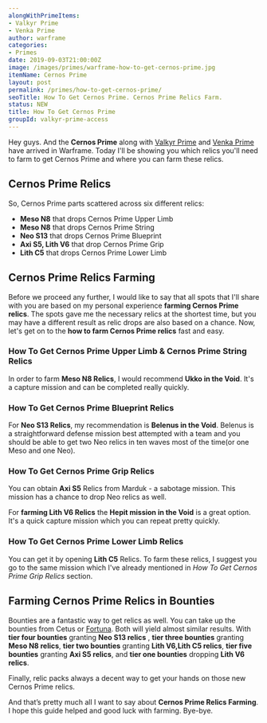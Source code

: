 ```yaml
---
alongWithPrimeItems:
- Valkyr Prime
- Venka Prime
author: warframe
categories:
- Primes
date: 2019-09-03T21:00:00Z
image: /images/primes/warframe-how-to-get-cernos-prime.jpg
itemName: Cernos Prime
layout: post
permalink: /primes/how-to-get-cernos-prime/
seoTitle: How To Get Cernos Prime. Cernos Prime Relics Farm.
status: NEW
title: How To Get Cernos Prime
groupId: valkyr-prime-access
---
```

<p>Hey guys. And the <strong>Cernos Prime</strong> along with <a href="/primes/how-to-get-valkyr-prime/" title="How To Get Valkyr Prime">Valkyr Prime</a> and <a href="/primes/how-to-get-venka-prime/" title="How To Get Venka Prime">Venka Prime</a> have arrived in Warframe. Today I'll be showing you which relics you'll need to farm to get Cernos Prime and where you can farm these relics.</p><!--more--> <h2>Cernos Prime Relics</h2> <p>So, Cernos Prime parts scattered across six different relics:</p> <ul>  <li> <b>Meso N8</b> that drops Cernos Prime Upper Limb </li>  <li> <b>Meso N8</b> that drops Cernos Prime String </li>  <li> <b>Neo S13</b> that drops Cernos Prime Blueprint </li>  <li> <b>Axi S5, Lith V6</b> that drop Cernos Prime Grip </li>  <li> <b>Lith C5</b> that drops Cernos Prime Lower Limb </li>  </ul> <h2>Cernos Prime Relics Farming</h2> <p>Before we proceed any further, I would like to say that all spots that I'll share with you are based on my personal experience <strong>farming Cernos Prime relics</strong>. The spots gave me the necessary relics at the shortest time, but you may have a different result as relic drops are also based on a chance. Now, let's get on to the <strong>how to farm Cernos Prime relics</strong> fast and easy.</p>  <h3>How To Get Cernos Prime Upper Limb &amp; Cernos Prime String Relics</h3>     <p>In order to farm <b>Meso N8 Relics</b>, I would recommend <b>Ukko in the Void</b>. It's a capture mission and can be completed really quickly.</p>      <h3>How To Get Cernos Prime Blueprint Relics</h3>     <p>For <b>Neo S13 Relics</b>, my recommendation is <b>Belenus in the Void</b>. Belenus is a straightforward defense mission best attempted with a team and you should be able to get two Neo relics in ten waves most of the time(or one Meso and one Neo).</p>      <h3>How To Get Cernos Prime Grip Relics</h3>     <p>You can obtain <b>Axi S5</b> Relics from Marduk - a sabotage mission. This mission has a chance to drop Neo relics as well.</p>        <p>For <strong>farming Lith V6 Relics</strong> the <b>Hepit mission in the Void</b> is a great option. It's a quick capture mission which you can repeat pretty quickly.</p>      <h3>How To Get Cernos Prime Lower Limb Relics</h3>    <p>   You    can get it by opening <b>Lith C5</b> Relics. To farm these relics, I suggest you go to the same mission which I've already mentioned in <em>How To Get Cernos Prime Grip Relics</em> section.</p>     <h2>Farming Cernos Prime Relics in Bounties</h2> <p>Bounties are a fantastic way to get relics as well. You can take up the bounties from Cetus or <a href="/fortuna/" title="Warframe Fortuna">Fortuna</a>. Both will yield almost similar results.    With <b>tier four bounties</b> granting <b>Neo S13 relics</b> ,          <b>tier three bounties</b> granting <b>Meso N8 relics</b>,        <b>tier two bounties</b> granting <b>Lith V6,Lith C5 relics</b>,        <b>tier five bounties</b> granting <b>Axi S5 relics</b>,       and <b>tier one bounties</b> dropping <b>Lith V6 relics</b>.      <p>Finally, relic packs always a decent way to get your hands on those new Cernos Prime relics.</p> <p>And that’s pretty much all I want to say about <strong>Cernos Prime Relics Farming</strong>. I hope this guide helped and good luck with farming. Bye-bye.</p>